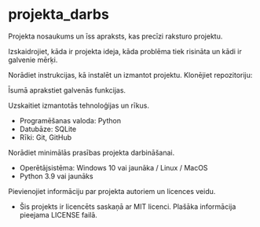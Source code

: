 # projekta_darbs
Projekta nosaukums un īss apraksts, kas precīzi raksturo projektu.


Izskaidrojiet, kāda ir projekta ideja, kāda problēma tiek risināta un kādi ir galvenie mērķi.


Norādiet instrukcijas, kā instalēt un izmantot projektu.
Klonējiet repozitoriju:

Īsumā aprakstiet galvenās funkcijas.

Uzskaitiet izmantotās tehnoloģijas un rīkus.
- Programēšanas valoda: Python
- Datubāze: SQLite
- Rīki: Git, GitHub

Norādiet minimālās prasības projekta darbināšanai.
- Operētājsistēma: Windows 10 vai jaunāka / Linux / MacOS
- Python 3.9 vai jaunāks


Pievienojiet informāciju par projekta autoriem un licences veidu.
- Šis projekts ir licencēts saskaņā ar MIT licenci. Plašāka informācija pieejama LICENSE failā.
